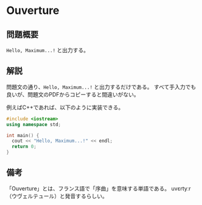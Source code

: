 # Ouverture

## 問題概要

`Hello, Maximum...!` と出力する。

## 解説

問題文の通り、`Hello, Maximum...!` と出力するだけである。
すべて手入力でも良いが、問題文のPDFからコピーすると間違いがない。

例えばC++であれば、以下のように実装できる。

```c++
#include <iostream>
using namespace std;

int main() {
  cout << "Hello, Maximum...!" << endl;
  return 0;
}
```

## 備考

「Ouverture」とは、フランス語で「序曲」を意味する単語である。
uvεrtyːr（ウヴェルテュール）と発音するらしい。
